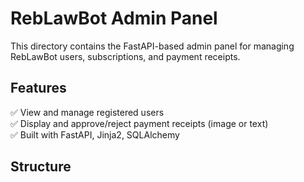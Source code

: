 # RebLawBot Admin Panel

This directory contains the FastAPI-based admin panel for managing RebLawBot users, subscriptions, and payment receipts.

## Features

✅ View and manage registered users  
✅ Display and approve/reject payment receipts (image or text)  
✅ Built with FastAPI, Jinja2, SQLAlchemy

## Structure

